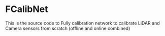 # FCalibNet

This is the source code to Fully calibration network to calibrate LiDAR and Camera sensors from scratch (offline and online combined)
